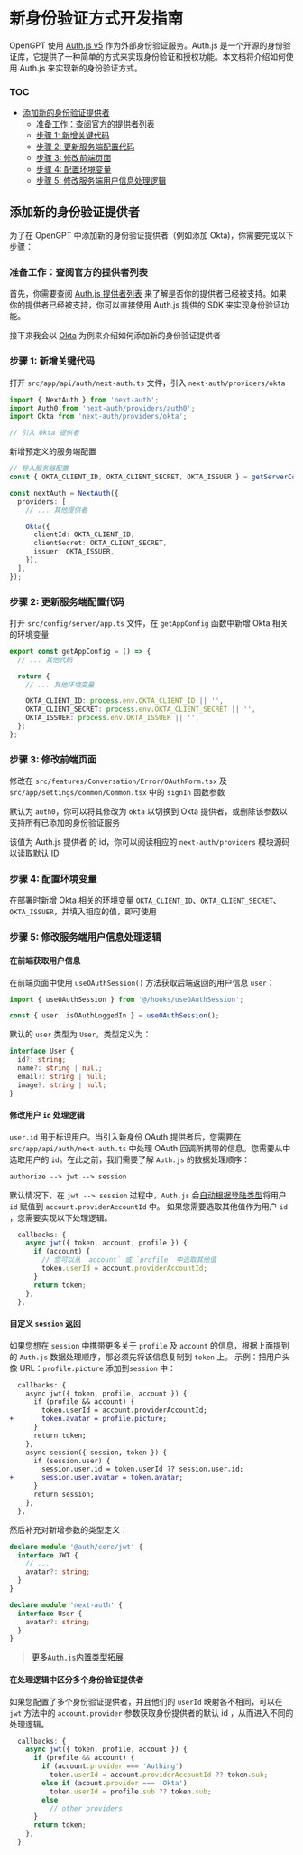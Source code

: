 # 新身份验证方式开发指南

OpenGPT 使用 [Auth.js v5](https://authjs.dev/) 作为外部身份验证服务。Auth.js 是一个开源的身份验证库，它提供了一种简单的方式来实现身份验证和授权功能。本文档将介绍如何使用 Auth.js 来实现新的身份验证方式。

### TOC

- [添加新的身份验证提供者](#添加新的身份验证提供者)
  - [准备工作：查阅官方的提供者列表](#准备工作查阅官方的提供者列表)
  - [步骤 1: 新增关键代码](#步骤-1-新增关键代码)
  - [步骤 2: 更新服务端配置代码](#步骤-2-更新服务端配置代码)
  - [步骤 3: 修改前端页面](#步骤-3-修改前端页面)
  - [步骤 4: 配置环境变量](#步骤-4-配置环境变量)
  - [步骤 5: 修改服务端用户信息处理逻辑](#步骤-5-修改服务端用户信息处理逻辑)

## 添加新的身份验证提供者

为了在 OpenGPT 中添加新的身份验证提供者（例如添加 Okta)，你需要完成以下步骤：

### 准备工作：查阅官方的提供者列表

首先，你需要查阅 [Auth.js 提供者列表](https://authjs.dev/reference/core/providers) 来了解是否你的提供者已经被支持。如果你的提供者已经被支持，你可以直接使用 Auth.js 提供的 SDK 来实现身份验证功能。

接下来我会以 [Okta](https://authjs.dev/reference/core/providers/okta) 为例来介绍如何添加新的身份验证提供者

### 步骤 1: 新增关键代码

打开 `src/app/api/auth/next-auth.ts` 文件，引入 `next-auth/providers/okta`

```ts
import { NextAuth } from 'next-auth';
import Auth0 from 'next-auth/providers/auth0';
import Okta from 'next-auth/providers/okta';

// 引入 Okta 提供者
```

新增预定义的服务端配置

```ts
// 导入服务器配置
const { OKTA_CLIENT_ID, OKTA_CLIENT_SECRET, OKTA_ISSUER } = getServerConfig();

const nextAuth = NextAuth({
  providers: [
    // ... 其他提供者

    Okta({
      clientId: OKTA_CLIENT_ID,
      clientSecret: OKTA_CLIENT_SECRET,
      issuer: OKTA_ISSUER,
    }),
  ],
});
```

### 步骤 2: 更新服务端配置代码

打开 `src/config/server/app.ts` 文件，在 `getAppConfig` 函数中新增 Okta 相关的环境变量

```ts
export const getAppConfig = () => {
  // ... 其他代码

  return {
    // ... 其他环境变量

    OKTA_CLIENT_ID: process.env.OKTA_CLIENT_ID || '',
    OKTA_CLIENT_SECRET: process.env.OKTA_CLIENT_SECRET || '',
    OKTA_ISSUER: process.env.OKTA_ISSUER || '',
  };
};
```

### 步骤 3: 修改前端页面

修改在 `src/features/Conversation/Error/OAuthForm.tsx` 及 `src/app/settings/common/Common.tsx` 中的 `signIn` 函数参数

默认为 `auth0`，你可以将其修改为 `okta` 以切换到 Okta 提供者，或删除该参数以支持所有已添加的身份验证服务

该值为 Auth.js 提供者 的 id，你可以阅读相应的 `next-auth/providers` 模块源码以读取默认 ID

### 步骤 4: 配置环境变量

在部署时新增 Okta 相关的环境变量 `OKTA_CLIENT_ID`、`OKTA_CLIENT_SECRET`、`OKTA_ISSUER`，并填入相应的值，即可使用

### 步骤 5: 修改服务端用户信息处理逻辑

#### 在前端获取用户信息

在前端页面中使用 `useOAuthSession()` 方法获取后端返回的用户信息 `user`：

```ts
import { useOAuthSession } from '@/hooks/useOAuthSession';

const { user, isOAuthLoggedIn } = useOAuthSession();
```

默认的 `user` 类型为 `User`，类型定义为：

```ts
interface User {
  id?: string;
  name?: string | null;
  email?: string | null;
  image?: string | null;
}
```

#### 修改用户 `id` 处理逻辑

`user.id` 用于标识用户。当引入新身份 OAuth 提供者后，您需要在 `src/app/api/auth/next-auth.ts` 中处理 OAuth 回调所携带的信息。您需要从中选取用户的 `id`。在此之前，我们需要了解 `Auth.js` 的数据处理顺序：

```txt
authorize --> jwt --> session
```

默认情况下，在 `jwt --> session` 过程中，`Auth.js` 会[自动根据登陆类型](https://authjs.dev/reference/core/types#provideraccountid)将用户 `id` 赋值到 `account.providerAccountId` 中。 如果您需要选取其他值作为用户 `id` ，您需要实现以下处理逻辑。

```ts
  callbacks: {
    async jwt({ token, account, profile }) {
      if (account) {
        // 您可以从 `account` 或 `profile` 中选取其他值
        token.userId = account.providerAccountId;
      }
      return token;
    },
  },
```

#### 自定义 `session` 返回

如果您想在 `session` 中携带更多关于 `profile` 及 `account` 的信息，根据上面提到的 `Auth.js` 数据处理顺序，那必须先将该信息复制到 `token` 上。
示例：把用户头像 URL：`profile.picture` 添加到`session` 中：

```diff
  callbacks: {
    async jwt({ token, profile, account }) {
      if (profile && account) {
        token.userId = account.providerAccountId;
+       token.avatar = profile.picture;
      }
      return token;
    },
    async session({ session, token }) {
      if (session.user) {
        session.user.id = token.userId ?? session.user.id;
+       session.user.avatar = token.avatar;
      }
      return session;
    },
  },
```

然后补充对新增参数的类型定义：

```ts
declare module '@auth/core/jwt' {
  interface JWT {
    // ...
    avatar?: string;
  }
}

declare module 'next-auth' {
  interface User {
    avatar?: string;
  }
}
```

> [更多`Auth.js`内置类型拓展](https://authjs.dev/getting-started/typescript#module-augmentation)

#### 在处理逻辑中区分多个身份验证提供者

如果您配置了多个身份验证提供者，并且他们的 `userId` 映射各不相同，可以在 `jwt` 方法中的 `account.provider` 参数获取身份提供者的默认 id ，从而进入不同的处理逻辑。

```ts
  callbacks: {
    async jwt({ token, profile, account }) {
      if (profile && account) {
        if (account.provider === 'Authing')
          token.userId = account.providerAccountId ?? token.sub;
        else if (acount.provider === 'Okta')
          token.userId = profile.sub ?? token.sub;
        else
          // other providers
      }
      return token;
    },
  }
```
